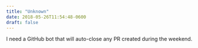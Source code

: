 ```yaml
---
title: "Unknown"
date: 2018-05-26T11:54:48-0600
draft: false
---
```


I need a GitHub bot that will auto-close any PR created during the weekend.
